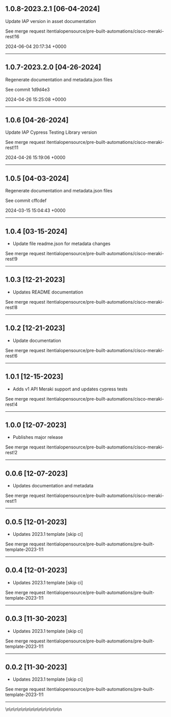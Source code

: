
## 1.0.8-2023.2.1 [06-04-2024]

Update IAP version in asset documentation

See merge request itentialopensource/pre-built-automations/cisco-meraki-rest!16

2024-06-04 20:17:34 +0000

---

## 1.0.7-2023.2.0 [04-26-2024]

Regenerate documentation and metadata.json files

See commit 1d9d4e3

2024-04-26 15:25:08 +0000

---

## 1.0.6 [04-26-2024]

Update IAP Cypress Testing Library version

See merge request itentialopensource/pre-built-automations/cisco-meraki-rest!11

2024-04-26 15:19:06 +0000

---

## 1.0.5 [04-03-2024]

Regenerate documentation and metadata.json files

See commit cffcdef

2024-03-15 15:04:43 +0000

---

## 1.0.4 [03-15-2024]

* Update file readme.json for metadata changes

See merge request itentialopensource/pre-built-automations/cisco-meraki-rest!9

---

## 1.0.3 [12-21-2023]

* Updates README documentation

See merge request itentialopensource/pre-built-automations/cisco-meraki-rest!8

---

## 1.0.2 [12-21-2023]

* Update documentation

See merge request itentialopensource/pre-built-automations/cisco-meraki-rest!6

---

## 1.0.1 [12-15-2023]

* Adds v1 API Meraki support and updates cypress tests

See merge request itentialopensource/pre-built-automations/cisco-meraki-rest!4

---

## 1.0.0 [12-07-2023]

* Publishes major release

See merge request itentialopensource/pre-built-automations/cisco-meraki-rest!2

---

## 0.0.6 [12-07-2023]

* Updates documentation and metadata

See merge request itentialopensource/pre-built-automations/cisco-meraki-rest!1

---

## 0.0.5 [12-01-2023]

* Updates 2023.1 template [skip ci]

See merge request itentialopensource/pre-built-automations/pre-built-template-2023-1!1

---

## 0.0.4 [12-01-2023]

* Updates 2023.1 template [skip ci]

See merge request itentialopensource/pre-built-automations/pre-built-template-2023-1!1

---

## 0.0.3 [11-30-2023]

* Updates 2023.1 template [skip ci]

See merge request itentialopensource/pre-built-automations/pre-built-template-2023-1!1

---

## 0.0.2 [11-30-2023]

* Updates 2023.1 template [skip ci]

See merge request itentialopensource/pre-built-automations/pre-built-template-2023-1!1

---
\n\n\n\n\n\n\n\n\n\n\n\n\n\n
